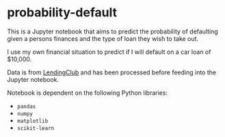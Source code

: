 # probability-default
<p>This is a Jupyter notebook that aims to predict the probability of defaulting given a persons finances and the type of loan they wish to take out.</p> 
<p>I use my own financial situation to predict if I will default on a car loan of $10,000.</p>
<p>Data is from <a href="https://www.lendingclub.com/">LendingClub</a> and has been processed before feeding into the Jupyter notebook.</p>
<p>Notebook is dependent on the following Python libraries: <br>
<ul>
<li><code>pandas</code></li>
<li><code>numpy</code></li>
<li><code>matplotlib</code></li>
<li><code>scikit-learn</code></li>
</ul>
